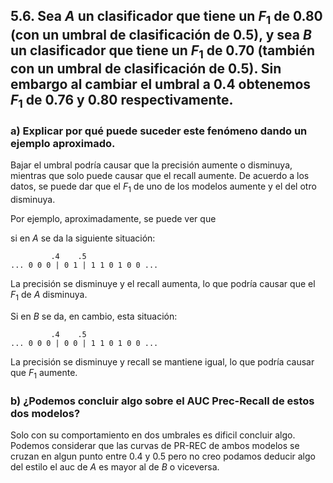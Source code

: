 ## 5.6. Sea $A$ un clasificador que tiene un $F_1$ de 0.80 (con un umbral de clasificación de 0.5), y sea $B$ un clasificador que tiene un $F_1$ de 0.70 (también con un umbral de clasificación de 0.5). Sin embargo al cambiar el umbral a 0.4 obtenemos $F_1$ de 0.76 y 0.80 respectivamente.

### a) Explicar por qué puede suceder este fenómeno dando un ejemplo aproximado.

Bajar el umbral podría causar que la precisión aumente o disminuya, mientras que solo puede causar que el recall aumente. De acuerdo a los datos, se puede dar que el $F_1$ de uno de los modelos aumente y el del otro disminuya.

Por ejemplo, aproximadamente, se puede ver que

si en $A$ se da la siguiente situación: 

             .4    .5
    ... 0 0 0 | 0 1 | 1 1 0 1 0 0 ...

La precisión se disminuye y el recall aumenta, lo que podría causar que el $F_1$ de $A$ disminuya.

Si en $B$ se da, en cambio, esta situación:

             .4    .5
    ... 0 0 0 | 0 0 | 1 1 0 1 0 0 ...

La precisión se disminuye y recall se mantiene igual, lo que podría causar que $F_1$ aumente.

### b) ¿Podemos concluir algo sobre el AUC Prec-Recall de estos dos modelos?

Solo con su comportamiento en dos umbrales es dificil concluir algo. Podemos considerar que las curvas de PR-REC de ambos modelos se cruzan en algun punto entre 0.4 y 0.5 pero no creo podamos deducir algo del estilo el auc de $A$ es mayor al de $B$ o viceversa.
